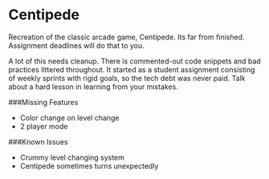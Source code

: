# Centipede

Recreation of the classic arcade game, Centipede.  Its far from finished. Assignment deadlines will do that to you.

A lot of this needs cleanup.  There is commented-out code snippets and bad practices littered throughout. It started as a 
student assignment consisting of weekly sprints with rigid goals, so the tech debt was never paid.  Talk about a hard lesson
in learning from your mistakes.  

###Missing Features
* Color change on level change
* 2 player mode
  

###Known Issues
* Crummy level changing system
* Centipede sometimes turns unexpectedly
